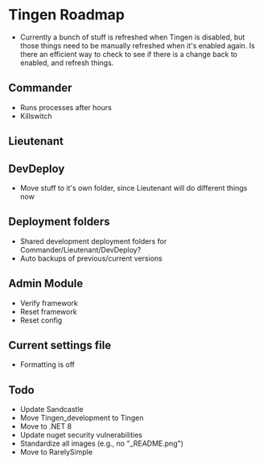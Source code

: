 <!--
  u240805_work-in-progress
-->

# Tingen Roadmap

- Currently a bunch of stuff is refreshed when Tingen is disabled, but those things need to be manually refreshed when it's enabled again. Is there an efficient way to check to see if there is a change back to enabled, and refresh things.

## Commander

- Runs processes after hours
- Killswitch

## Lieutenant

## DevDeploy

- Move stuff to it's own folder, since Lieutenant will do different things now

## Deployment folders

- Shared development deployment folders for Commander/Lieutenant/DevDeploy?
- Auto backups of previous/current versions

## Admin Module

- Verify framework
- Reset framework
- Reset config

## Current settings file

- Formatting is off

## Todo

- Update Sandcastle
- Move Tingen_development to Tingen
- Move to .NET 8
- Update nuget security vulnerabilities
- Standardize all images (e.g., no "_README.png")
- Move to RarelySimple